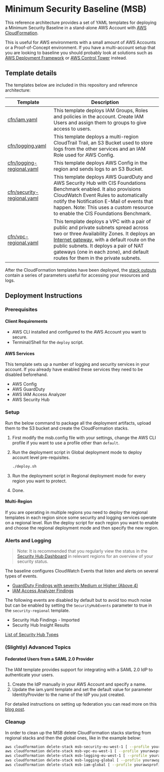 # Minimum Security Baseline (MSB)

This reference architecture provides a set of YAML templates for deploying a Minimum Security Baseline in a stand-alone AWS Account with [AWS CloudFormation](https://aws.amazon.com/cloudformation/).

This is useful for AWS environments with a small amount of AWS Accounts or a Proof-of-Concept environment.
If you have a multi-account setup that you are looking to baseline you should probably look at solutions such as [AWS Deployment Framework](https://github.com/awslabs/aws-deployment-framework) or [AWS Control Tower](https://aws.amazon.com/controltower/) instead.

## Template details

The templates below are included in this repository and reference architecture:

| Template | Description |
| --- | --- |
| [cfn/iam.yaml](cfn/iam.yaml) | This template deploys IAM Groups, Roles and policies in the account. Create IAM Users and assign them to groups to give access to users. |
| [cfn/logging.yaml](cfn/logging.yaml) | This template deploys a multi-region CloudTrail Trail, an S3 Bucket used to store logs from the other services and an IAM Role used for AWS Config. |
| [cfn/logging-regional.yaml](cfn/logging-regional.yaml) | This template deploys AWS Config in the region and sends logs to an S3 Bucket. |
| [cfn/security-regional.yaml](cfn/security-regional.yaml) | This template deploys AWS GuardDuty and AWS Security Hub with CIS Foundations Benchmark enabled. It also provisions CloudWatch Event Rules to automatically notify the Notification E-Mail of events that happen. Note: This uses a custom resource to enable the CIS Foundations Benchmark. |
| [cfn/vpc-regional.yaml](cfn/vpc-regional.yaml) | This template deploys a VPC with a pair of public and private subnets spread across two or three Availability Zones. It deploys an [Internet gateway](http://docs.aws.amazon.com/AmazonVPC/latest/UserGuide/VPC_Internet_Gateway.html), with a default route on the public subnets. It deploys a pair of NAT gateways (one in each zone), and default routes for them in the private subnets. |

After the CloudFormation templates have been deployed, the [stack outputs](http://docs.aws.amazon.com/AWSCloudFormation/latest/UserGuide/outputs-section-structure.html) contain a series of parameters useful for accessing your resources and logs.

## Deployment Instructions

### Prerequisites

#### Client Requirements

- AWS CLI installed and configured to the AWS Account you want to secure.
- Terminal/Shell for the `deploy` script.

#### AWS Services

This template sets up a number of logging and security services in your account. If you already have enabled these services they need to be disabled beforehand.

- AWS Config
- AWS GuardDuty
- AWS IAM Access Analyzer
- AWS Security Hub

### Setup

Run the below command to package all the deployment artifacts, upload them to the S3 bucket and create the CloudFormation stacks.

1. First modify the msb.config file with your settings, change the AWS CLI profile if you want to use a profile other than `default`.
2. Run the deployment script in Global deployment mode to deploy account level pre-requisites.

    ```sh
    ./deploy.sh
    ```

3. Run the deployment script in Regional deployment mode for every region you want to protect.
4. Done.

#### Multi-Region

If you are operating in multiple regions you need to deploy the regional templates in each region since some security and logging services operate on a regional level.
Run the deploy script for each region you want to enable and choose the regional deployment mode and then specify the new region.

### Alerts and Logging

> Note: It is recommended that you regularly view the status in the [Security Hub Dashboard](console.aws.amazon.com/securityhub/home) in relevant regions for an overview of your security status.

The baseline configures CloudWatch Events that listen and alerts on several types of events.

- [GuardDuty Findings with severity Medium or Higher (Above 4)](https://docs.aws.amazon.com/guardduty/latest/ug/guardduty_findings.html)
- [IAM Access Analyzer Findings](https://docs.aws.amazon.com/IAM/latest/UserGuide/access-analyzer-findings.html)

The following events are disabled by default but to avoid too much noise but can be enabled by setting the `SecurityHubEvents` parameter to true in the `security-regional` template.

- Security Hub Findings - Imported
- Security Hub Insight Results

[List of Security Hub Types](https://docs.aws.amazon.com/securityhub/latest/userguide/securityhub-cloudwatch-events.html#securityhub-cwe-integration-types)

### (Slightly) Advanced Topics

#### Federated Users from a SAML 2.0 Provider

The IAM template provides support for integrating with a SAML 2.0 IdP to authenticate your users.

1. Create the IdP manually in your AWS Account and specify a name.
2. Update the iam.yaml template and set the default value for parameter IdentityProvider to the name of the IdP you just created.

For detailed instructions on setting up federation you can read more on this [blog post](https://aws.amazon.com/blogs/security/aws-federated-authentication-with-active-directory-federation-services-ad-fs/).

### Cleanup

In order to clean up the MSB delete CloudFormation stacks starting from regional stacks and then the global ones, like in the example below:

```sh
aws cloudformation delete-stack msb-security-eu-west-1 [ --profile yourawsprofile ]
aws cloudformation delete-stack msb-vpc-eu-west-1 [ --profile yourawsprofile ]
aws cloudformation delete-stack msb-logging-eu-west-1 [ --profile yourawsprofile ]
aws cloudformation delete-stack msb-logging-global [ --profile yourawsprofile ]
aws cloudformation delete-stack msb-iam-global [ --profile yourawsprofile ]
```
